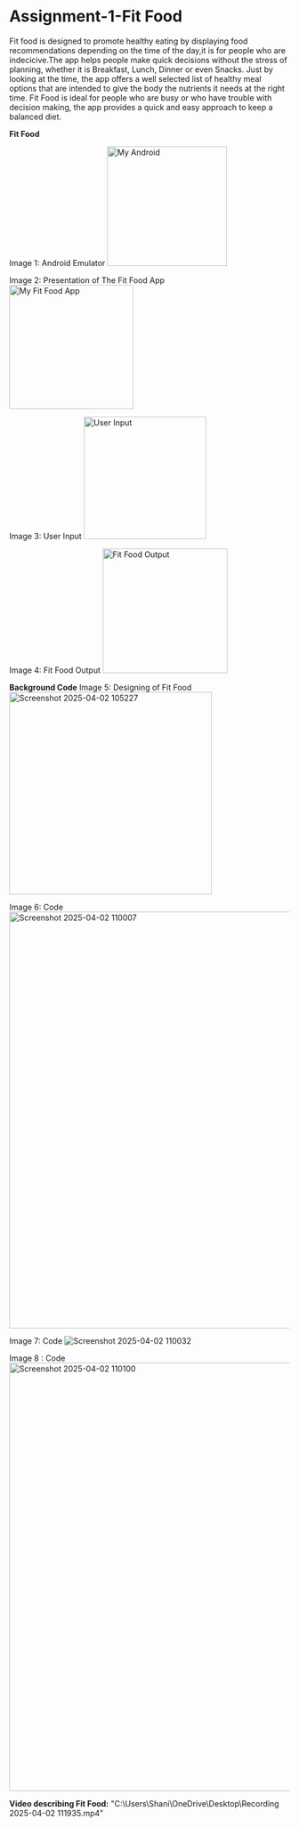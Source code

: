 # Assignment-1-Fit Food 
Fit food is designed to promote healthy eating by displaying food recommendations depending on the time of the day,it is for people who are indecicive.The app helps people make quick decisions without the stress of planning, whether it is Breakfast, Lunch, Dinner or even Snacks. Just by looking at the time, the app offers a well selected list of healthy meal options that are intended to give the body the nutrients it needs at the right time. 
Fit Food is ideal for people who are busy or who have trouble with decision making, the app provides a quick and easy approach to keep a balanced diet. 

**Fit Food** 

Image 1: Android Emulator 
<img width="215" alt="My Android " src="https://github.com/user-attachments/assets/508bc330-e92f-46c4-b9ac-70267b9fe541" />

Image 2: Presentation of The Fit Food App 
<img width="223" alt="My Fit Food App " src="https://github.com/user-attachments/assets/c9075d72-d45c-48c2-b000-30c8b61498f1" />

Image 3: User Input 
<img width="220" alt="User Input " src="https://github.com/user-attachments/assets/58b4b279-7bfe-4fab-b6dc-048db9648f69" />

Image 4: Fit Food Output 
<img width="224" alt="Fit Food Output " src="https://github.com/user-attachments/assets/49748c37-dc17-485f-a3d0-2f5e0680e771" />


**Background Code** 
Image 5: Designing of Fit Food 
<img width="364" alt="Screenshot 2025-04-02 105227" src="https://github.com/user-attachments/assets/c409a8e3-4a9c-4c42-9c04-2c54ca0f2eb6" />


Image 6: Code 
<img width="749" alt="Screenshot 2025-04-02 110007" src="https://github.com/user-attachments/assets/917d70df-ac3b-4a43-bdeb-a1a845f32647" />

Image 7: Code 
![Screenshot 2025-04-02 110032](https://github.com/user-attachments/assets/15afd2b2-43b4-4ddc-b05e-7dede63c4db7)

Image 8 : Code 
<img width="770" alt="Screenshot 2025-04-02 110100" src="https://github.com/user-attachments/assets/1ff402bb-a7af-467e-8821-bd9ceaedfaf4" />

**Video describing Fit Food:**
"C:\Users\Shani\OneDrive\Desktop\Recording 2025-04-02 111935.mp4"











